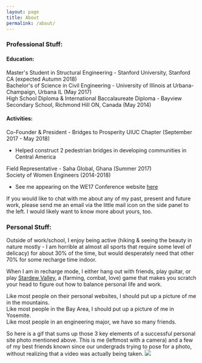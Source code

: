 ```yaml
---
layout: page
title: About
permalink: /about/
---
```

### Professional Stuff: 
#### Education: 
Master's Student in Structural Engineering - Stanford University, Stanford CA (expected Autumn 2018)  
Bachelor's of Science in Civil Engineering - University of Illinois at Urbana-Champaign, Urbana IL (May 2017)  
High School Diploma & International Baccalaureate Diploma - Bayview Secondary School, Richmond Hill ON, Canada (May 2014)  

#### Activities: 
Co-Founder & President - Bridges to Prosperity UIUC Chapter (September 2017 - May 2018)  
- Helped construct 2 pedestrian bridges in developing communities in Central America 
 
Field Representative - Saha Global, Ghana (Summer 2017)  
Society of Women Engineers (2014-2018)  
- See me appearing on the WE17 Conference website [here](https://alltogether.swe.org/2017/10/swe-member-vivian-wong-is-always-connecting-always-engineering/)  

If you would like to chat with me about any of my past, present and future work, please send me an email via the little mail icon on the side panel to the left. I would likely want to know more about yours, too.  

### Personal Stuff: 
Outside of work/school, I enjoy being active (hiking & seeing the beauty in nature mostly - I am horrible at almost all sports that require some level of delicacy) for about 30% of the time, but would desperately need that other 70% for some recharge time indoor.  

When I am in recharge mode, I either hang out with friends, play guitar, or play [Stardew Valley](https://stardewvalley.net/), a (farming, combat, love) game that makes you scratch your head to figure out how to balance personal life and work.  

Like most people on their personal websites, I should put up a picture of me in the mountains.  
Like most people in the Bay Area, I should put up a picture of me in Yosemite.  
Like most people in an engineering major, we have so many friends.  

So here is a gif that sums up those 3 key elements of a successful personal site photo mentioned above. This is me (leftmost with a camera) and a few of my best friends known since our undergrads trying to pose for a photo, without realizing that a video was actually being taken. 
![](/assets/images/yosemite.gif)